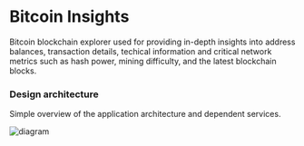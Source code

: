 # Bitcoin Insights

Bitcoin blockchain explorer used for providing in-depth insights into address balances, transaction details, techical information and critical network metrics such as hash power, mining difficulty, and the latest blockchain blocks.

### Design architecture
Simple overview of the application architecture and dependent services.

![diagram](https://github.com/zurnov/bitcoin-insights/assets/55513656/a0a9f2d8-cae1-4e25-a9bb-75779bb7f4c0)
